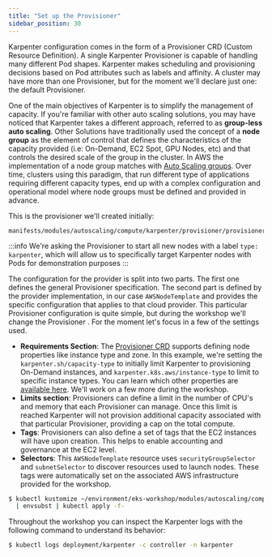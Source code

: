 ```yaml
---
title: "Set up the Provisioner"
sidebar_position: 30
---
```


Karpenter configuration comes in the form of a Provisioner CRD (Custom Resource Definition). A single Karpenter Provisioner is capable of handling many different Pod shapes. Karpenter makes scheduling and provisioning decisions based on Pod attributes such as labels and affinity. A cluster may have more than one Provisioner, but for the moment we'll declare just one: the default Provisioner. 

One of the main objectives of Karpenter is to simplify the management of capacity. If you're familiar with other auto scaling solutions, you may have noticed that Karpenter takes a different approach, referred to as **group-less auto scaling**. Other Solutions have traditionally used the concept of a **node group** as the element of control that defines the characteristics of the capacity provided (i.e: On-Demand, EC2 Spot, GPU Nodes, etc) and that controls the desired scale of the group in the cluster. In AWS the implementation of a node group matches with [Auto Scaling groups](https://docs.aws.amazon.com/autoscaling/ec2/userguide/AutoScalingGroup.html). Over time, clusters using this paradigm, that run different type of applications requiring different capacity types, end up with a complex configuration and operational model where node groups must be defined and provided in advance. 

This is the provisioner we'll created initially:

```file
manifests/modules/autoscaling/compute/karpenter/provisioner/provisioner.yaml
```

:::info
We're asking the Provisioner to start all new nodes with a label `type: karpenter`, which will allow us to specifically target Karpenter nodes with Pods for demonstration purposes
:::

The configuration for the provider is split into two parts. The first one defines the general Provisioner specification. The second part is defined by the provider implementation, in our case `AWSNodeTemplate` and provides the specific configuration that applies to that cloud provider. This particular Provisioner configuration is quite simple, but during the workshop we'll change the Provisioner . For the moment let's focus in a few of the settings used.

* **Requirements Section**: The [Provisioner CRD](https://karpenter.sh/docs/provisioner-crd/) supports defining node properties like instance type and zone. In this example, we're setting the `karpenter.sh/capacity-type` to initially limit Karpenter to provisioning On-Demand instances, and  `karpenter.k8s.aws/instance-type` to limit to specific instance types. You can learn which other properties are [available here](https://karpenter.sh/docs/concepts/scheduling/#selecting-nodes). We'll work on a few more during the workshop.
* **Limits section**: Provisioners can define a limit in the number of CPU's and memory that each Provisioner can manage. Once this limit is reached Karpenter will not provision additional capacity associated with that particular Provisioner, providing a cap on the total compute.
* **Tags**: Provisioners can also define a set of tags that the EC2 instances will have upon creation. This helps to enable accounting and governance at the EC2 level.
* **Selectors**: This `AWSNodeTemplate` resource uses `securityGroupSelector` and `subnetSelector` to discover resources used to launch nodes. These tags were automatically set on the associated AWS infrastructure provided for the workshop.

```bash timeout=180
$ kubectl kustomize ~/environment/eks-workshop/modules/autoscaling/compute/karpenter/provisioner \
  | envsubst | kubectl apply -f-
```

Throughout the workshop you can inspect the Karpenter logs with the following command to understand its behavior:

```bash
$ kubectl logs deployment/karpenter -c controller -n karpenter
```
